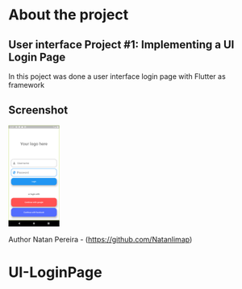 # About the project

## User interface Project #1: Implementing a UI Login Page
In this poject was done a user interface login page with Flutter as framework

## Screenshot
<img src="https://github.com/Natanlimap/UI-LoginPage/blob/master/Screenshots/loginpage.png" width="20%"  height="20%" />

Author
Natan Pereira - (https://github.com/Natanlimap)

# UI-LoginPage
